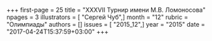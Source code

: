 +++
first-page = 25
title = "XXXVII Турнир имени М.В. Ломоносова"
npages = 3
illustrators = [ "Сергей Чуб",]
month = "12"
rubric = "Олимпиады"
authors = []
issues = [ "2015_12",]
year = "2015"
date = "2017-04-24T15:37:59+03:00"
+++
